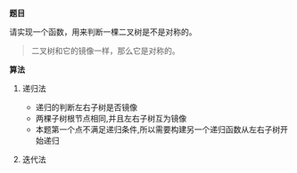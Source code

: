 **题目**  

请实现一个函数，用来判断一棵二叉树是不是对称的。

>二叉树和它的镜像一样，那么它是对称的。

**算法**

1. 递归法  
    - 递归的判断左右子树是否镜像
    - 两棵子树根节点相同,并且左右子树互为镜像
    - 本题第一个点不满足递归条件,所以需要构建另一个递归函数从左右子树开始递归


2. 迭代法